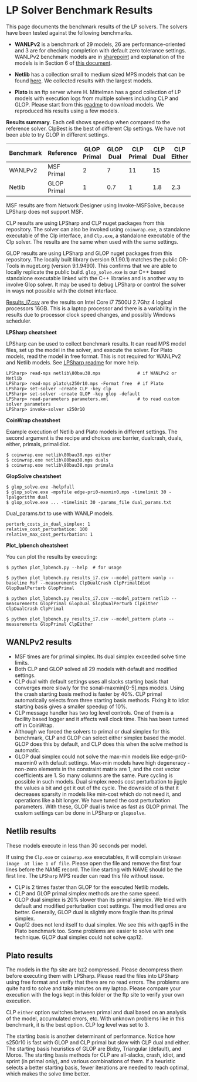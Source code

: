 # LP Solver Benchmark Results

This page documents the benchmark results of the LP solvers. The solvers have
been tested against the following benchmarks.

- __WANLPv2__ is a benchmark of 29 models, 26 are performance-oriented and 3 are for
  checking completion with default zero tolerance settings. WANLPv2 benchmark
  models are in
  [sharepoint](https://microsoft.sharepoint.com/:f:/t/AzNet_WAN/Eta127_8eHhNsylPOEupNQwB1OwjjRGGPilJtk2cf0sT_Q?e=cYFuIm)
  and explanation of the models is in Section 6 of [this
  document](https://microsoft.sharepoint.com/:b:/t/AzNet_WAN/Ed82YFQIC5xBg5_2ya0Y_bgB5OTmeu9GGMhEyFH6D7AXFg?e=GkPifF).

- __Netlib__ has a collection small to medium sized MPS models that can be found
  [here](https://www.cuter.rl.ac.uk/Problems/netlib.shtml). We collected results
  with the largest models.

- __Plato__ is an ftp server where H. Mittelman has a good collection of LP
  models with execution logs from multiple solvers including CLP and GLOP.
  Please start from this [readme](http://plato.asu.edu/ftp/lpsimp.html) to
  download models. We reproduced his results using a few models.

__Results summary__. Each cell shows speedup when compared to the reference
solver. ClpBest is the best of different Clp settings. We have not been able to
try GLOP in different settings.

|Benchmark|Reference|GLOP Primal|GLOP Dual|CLP Primal|CLP Dual|CLP Either|
|--|--|--|--|--|--|--|
|WANLPv2|MSF Primal|2|7|11|15|
|Netlib|GLOP Primal|1|0.7|1|1.8|2.3|

MSF results are from Network Designer using Invoke-MSFSolve, because LPSharp
does not support MSF.

CLP results are using LPSharp and CLP nuget packages from this repository. The solver can
also be invoked using `coinwrap.exe`, a standalone executable of the Clp
interface, and `Clp.exe`, a standalone executable of the Clp solver. The results
are the same when used with the same settings.

GLOP results are using LPSharp and GLOP nuget packages from this repository. The
locally built library (version 9.1.90.1) matches the public OR-Tools in
nuget.org (version 9.1.9490). This confirms that we are able to locally
replicate the public build. `glop_solve.exe` is our C++ based standalone
executable linked with the C++ libraries and is another way to involve Glop
solver. It may be used to debug LPSharp or control the solver in ways not
possible with the dotnet interface.

[Results_i7.csv](results_i7.csv) are the results on Intel Core i7 7500U 2.7Ghz 4
logical processors 16GB. This is a laptop processor and there is a variability
in the results due to processor clock speed changes, and possibly Windows
scheduler.

__LPSharp cheatsheet__

LPSharp can be used to collect benchmark results. It can read MPS model files,
set up the model in the solver, and execute the solver. For Plato models, read
the model in free format. This is not required for WANLPv2 and Netlib models.
See [LPSharp readme](../LPSharp/Readme.md) for more help.
```
LPSharp> read-mps netlib\80bau38.mps              # if WANLPv2 or Netlib
LPSharp> read-mps plato\s250r10.mps -Format free  # if Plato
LPSharp> set-solver -create CLP -key clp
LPSharp> set-solver -create GLOP -key glop -default
LPSharp> read-parameters parameters.xml           # to read custom solver parameters
LPSharp> invoke-solver s250r10
```

__CoinWrap cheatsheet__

Example execution of Netlib and Plato models in different settings. The second
argument is the recipe and choices are: barrier, dualcrash, duals, either,
primals, primalidiot.

```
$ coinwrap.exe netlib\80bau38.mps either
$ coinwrap.exe netlib\80bau38.mps duals
$ coinwrap.exe netlib\80bau38.mps primals
```

__GlopSolve cheatsheet__

```
$ glop_solve.exe -helpfull
$ glop_solve.exe -mpsfile edge-pri0-maxmin0.mps -timelimit 30 -lpalgorithm dual
$ glop_solve.exe ... -timelimit 30 -params_file dual_params.txt
```

Dual_params.txt to use with WANLP models.
```
perturb_costs_in_dual_simplex: 1
relative_cost_perturbation: 100
relative_max_cost_perturbation: 1
```

__Plot_lpbench cheatsheet__

You can plot the results by executing:

```
$ python plot_lpbench.py --help  # for usage

$ python plot_lpbench.py results_i7.csv --model_pattern wanlp --baseline Msf --measurements ClpDualCrash ClpPrimalIdiot GlopDualPerturb GlopPrimal

$ python plot_lpbench.py results_i7.csv --model_pattern netlib --measurements GlopPrimal GlopDual GlopDualPerturb ClpEither ClpDualCrash ClpPrimal

$ python plot_lpbench.py results_i7.csv --model_pattern plato --measurements GlopPrimal ClpEither
```

## WANLPv2 results

- MSF times are for primal simplex. Its dual simplex exceeded solve time limits.
- Both CLP and GLOP solved all 29 models with default and modified settings.
- CLP dual with default settings uses all slacks starting basis that converges
  more slowly for the sonal-maxmin[0-5].mps models. Using the crash starting
  basis method is faster by 40%. CLP primal automatically selects from three
  starting basis methods. Fixing it to Idiot starting basis gives a smaller
  speedup of 10%.
- CLP message handler has two log level controls. One of them is a facility
  based logger and it affects wall clock time. This has been turned off in
  CoinWrap.
- Although we forced the solvers to primal or dual simplex for this benchmark,
  CLP and GLOP can select either simplex based the model. GLOP does this by
  default, and CLP does this when the solve method is automatic.
- GLOP dual simplex could not solve the max-min models like edge-pri0-maxmin0
  with default settings. Max-min models have high degeneracy - non-zero elements
  in the constraint matrix are 1, and the cost vector coefficients are 1. So
  many columns are the same. Pure cycling is possible in such models. Dual
  simplex needs cost perturbation to jiggle the values a bit and get it out of
  the cycle. The downside of is that it decreases sparsity in models like
  min-cost which do not need it, and operations like a bit longer. We have tuned
  the cost perturbation parameters. With these, GLOP dual is twice as fast as
  GLOP primal. The custom settings can be done in LPSharp or `glopsolve`.


## Netlib results

These models execute in less than 30 seconds per model.

If using the `Clp.exe` or `coinwrap.exe` executables, it will complain `Unknown
image  at line 1 of file`. Please open the file and remove the first four lines
before the NAME record. The line starting with NAME should be the first line.
The `LPSharp` MPS reader can read this file without issue.

- CLP is 2 times faster than GLOP for the executed Netlib models.
- CLP and GLOP primal simplex methods are the same speed.
- GLOP dual simplex is 20% slower than its primal simplex. We tried with default
  and modified perturbation cost settings. The modified ones are better.
  Generally, GLOP dual is slightly more fragile than its primal simplex.
- Qap12 does not lend itself to dual simplex. We see this with qap15 in the
  Plato benchmark too. Some problems are easier to solve with one technique.
  GLOP dual simplex could not solve qap12.

## Plato results

The models in the ftp site are bz2 compressed. Please decompress them before
executing them with LPSharp. Please read the files into LPSharp using free
format and verify that there are no read errors. The problems are quite hard to
solve and take minutes on my laptop. Please compare your execution with the logs
kept in this folder or the ftp site to verify your own execution.

CLP `either` option switches between primal and dual based on an analysis of the
model, accumulated errors, etc. With unknown problems like in this benchmark, it
is the best option. CLP log level was set to 3.

The starting basis is another determinant of performance. Notice how s250r10 is
fast with GLOP and CLP primal but slow with CLP dual and either. The starting
basis heuristics of GLOP are Bixby, Triangular (default), and Moros. The
starting basis methods for CLP are all-slacks, crash, idiot, and sprint (in
primal only), and various combinations of them. If a heuristic selects a better
starting basis, fewer iterations are needed to reach optimal, which makes the
solve time better.

